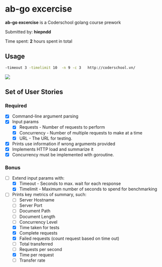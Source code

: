 # ab-go excercise

**ab-go excercise** is a Coderschool golang course prework

Submitted by: **hiepndd**

Time spent: **2** hours spent in total

## Usage

```bash
-timeout 3 -timelimit 10  -n 9 -c 3   http://coderschool.vn/
```

![](http://g.recordit.co/A3b23KcuB8.gif)

## Set of User Stories

### Required

- [x] Command-line argument parsing
- [x] Input params
  - [x] Requests - Number of requests to perform
  - [x] Concurrency - Number of multiple requests to make at a time
  - [x] URL - The URL for testing.
- [x] Prints use information if wrong arguments provided
- [x] Implements HTTP load and summarize it
- [x] Concurrency must be implemented with goroutine.

### Bonus

- [ ] Extend input params with:
  - [x] Timeout - Seconds to max. wait for each response
  - [x] Timelimit - Maximum number of seconds to spend for benchmarking
- [ ] Prints key metrics of summary, such:
  - [ ] Server Hostname
  - [ ] Server Port
  - [ ] Document Path
  - [ ] Document Length
  - [ ] Concurrency Level
  - [x] Time taken for tests
  - [x] Complete requests
  - [x] Failed requests (count request based on time out)
  - [ ] Total transferred
  - [ ] Requests per second
  - [x] Time per request
  - [ ] Transfer rate
